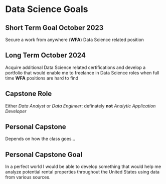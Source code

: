 # Data Science Goals

## Short Term Goal October 2023

Secure a work from anywhere (__WFA__) Data Science related position

## Long Term October 2024

Acquire additional Data Science related certifications and develop a portfolio that would enable me to freelance in Data Science roles when full time __WFA__ positions are hard to find

## Capstone Role

Either *Data Analyst* or *Data Engineer*; definately __not__ *Analytic Application Developer*

## Personal Capstone

Depends on how the class goes...

## Personal Capstone Goal

In a perfect world I would be able to develop something that would help me analyze potential rental properties throughout the United States using data from various sources.
